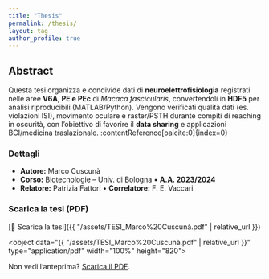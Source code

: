 ```yaml
---
title: "Thesis"
permalink: /thesis/
layout: tag
author_profile: true
---
```


## Abstract
Questa tesi organizza e condivide dati di **neuroelettrofisiologia** registrati nelle aree **V6A, PE e PEc** di *Macaca fascicularis*, convertendoli in **HDF5** per analisi riproducibili (MATLAB/Python). Vengono verificati qualità dati (es. violazioni ISI), movimento oculare e raster/PSTH durante compiti di reaching in oscurità, con l’obiettivo di favorire il **data sharing** e applicazioni BCI/medicina traslazionale. :contentReference[oaicite:0]{index=0}

### Dettagli
- **Autore:** Marco Cuscunà  
- **Corso:** Biotecnologie – Univ. di Bologna • **A.A. 2023/2024**  
- **Relatore:** Patrizia Fattori • **Correlatore:** F. E. Vaccari

### Scarica la tesi (PDF)
[📄 Scarica la tesi]({{ "/assets/TESI_Marco%20Cuscunà.pdf" | relative_url }})

<!-- (Opzionale) incorpora il PDF nella pagina -->
<object data="{{ "/assets/TESI_Marco%20Cuscunà.pdf" | relative_url }}" type="application/pdf" width="100%" height="820">
  <p>Non vedi l’anteprima? <a href="{{ "/assets/TESI_Marco%20Cuscunà.pdf" | relative_url }}">Scarica il PDF</a>.</p>
</object>


